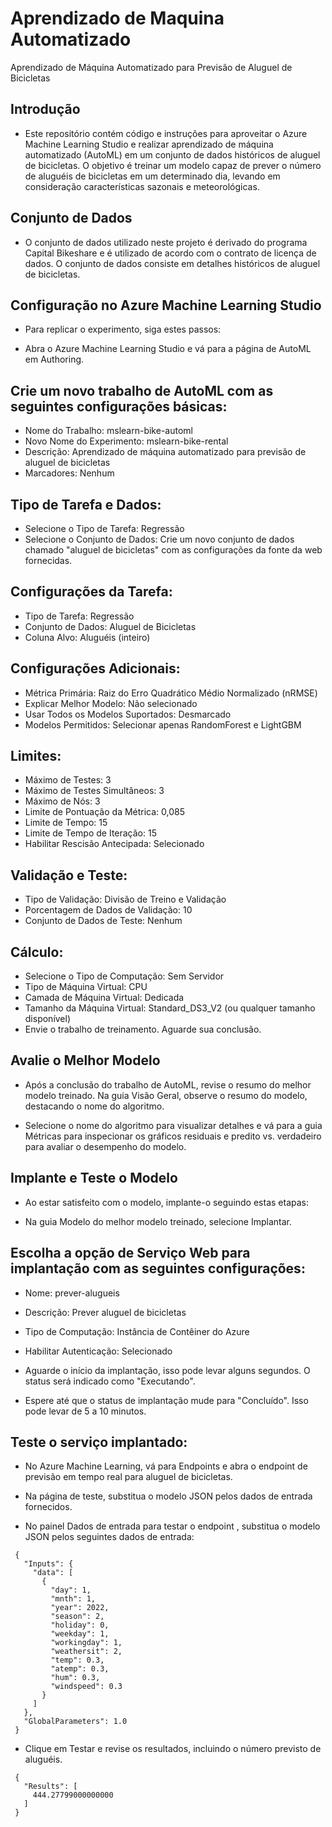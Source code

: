# Aprendizado de Maquina Automatizado
Aprendizado de Máquina Automatizado para Previsão de Aluguel de Bicicletas


## Introdução

- Este repositório contém código e instruções para aproveitar o Azure Machine Learning Studio e realizar aprendizado de máquina automatizado (AutoML) em um conjunto de dados históricos de aluguel de bicicletas. O objetivo é treinar um modelo capaz de prever o número de aluguéis de bicicletas em um determinado dia, levando em consideração características sazonais e meteorológicas.

## Conjunto de Dados

- O conjunto de dados utilizado neste projeto é derivado do programa Capital Bikeshare e é utilizado de acordo com o contrato de licença de dados. O conjunto de dados consiste em detalhes históricos de aluguel de bicicletas.

## Configuração no Azure Machine Learning Studio
- Para replicar o experimento, siga estes passos:

- Abra o Azure Machine Learning Studio e vá para a página de AutoML em Authoring.

## Crie um novo trabalho de AutoML com as seguintes configurações básicas:

- Nome do Trabalho: mslearn-bike-automl
- Novo Nome do Experimento: mslearn-bike-rental
- Descrição: Aprendizado de máquina automatizado para previsão de aluguel de bicicletas
- Marcadores: Nenhum


## Tipo de Tarefa e Dados:

- Selecione o Tipo de Tarefa: Regressão
- Selecione o Conjunto de Dados: Crie um novo conjunto de dados chamado "aluguel de bicicletas" com as configurações da fonte da web fornecidas.


## Configurações da Tarefa:

- Tipo de Tarefa: Regressão
- Conjunto de Dados: Aluguel de Bicicletas
- Coluna Alvo: Aluguéis (inteiro)


## Configurações Adicionais:

- Métrica Primária: Raiz do Erro Quadrático Médio Normalizado (nRMSE)
- Explicar Melhor Modelo: Não selecionado
- Usar Todos os Modelos Suportados: Desmarcado
- Modelos Permitidos: Selecionar apenas RandomForest e LightGBM


## Limites:

- Máximo de Testes: 3
- Máximo de Testes Simultâneos: 3
- Máximo de Nós: 3
- Limite de Pontuação da Métrica: 0,085
- Limite de Tempo: 15
- Limite de Tempo de Iteração: 15
- Habilitar Rescisão Antecipada: Selecionado


## Validação e Teste:

- Tipo de Validação: Divisão de Treino e Validação
- Porcentagem de Dados de Validação: 10
- Conjunto de Dados de Teste: Nenhum

## Cálculo:

- Selecione o Tipo de Computação: Sem Servidor
- Tipo de Máquina Virtual: CPU
- Camada de Máquina Virtual: Dedicada
- Tamanho da Máquina Virtual: Standard_DS3_V2 (ou qualquer tamanho disponível)
- Envie o trabalho de treinamento. Aguarde sua conclusão.

## Avalie o Melhor Modelo

- Após a conclusão do trabalho de AutoML, revise o resumo do melhor modelo treinado. Na guia Visão Geral, observe o resumo do modelo, destacando o nome do algoritmo.

- Selecione o nome do algoritmo para visualizar detalhes e vá para a guia Métricas para inspecionar os gráficos residuais e predito vs. verdadeiro para avaliar o desempenho do modelo.

## Implante e Teste o Modelo

- Ao estar satisfeito com o modelo, implante-o seguindo estas etapas:

- Na guia Modelo do melhor modelo treinado, selecione Implantar.

## Escolha a opção de Serviço Web para implantação com as seguintes configurações:

- Nome: prever-alugueis
- Descrição: Prever aluguel de bicicletas
- Tipo de Computação: Instância de Contêiner do Azure
- Habilitar Autenticação: Selecionado
- Aguarde o início da implantação, isso pode levar alguns segundos. O status será indicado como "Executando".

- Espere até que o status de implantação mude para "Concluído". Isso pode levar de 5 a 10 minutos.

## Teste o serviço implantado:

- No Azure Machine Learning, vá para Endpoints e abra o endpoint de previsão em tempo real para aluguel de bicicletas.

- Na página de teste, substitua o modelo JSON pelos dados de entrada fornecidos.

- No painel Dados de entrada para testar o endpoint , substitua o modelo JSON pelos seguintes dados de entrada:

```shell
 {
   "Inputs": { 
     "data": [
       {
         "day": 1,
         "mnth": 1,   
         "year": 2022,
         "season": 2,
         "holiday": 0,
         "weekday": 1,
         "workingday": 1,
         "weathersit": 2, 
         "temp": 0.3, 
         "atemp": 0.3,
         "hum": 0.3,
         "windspeed": 0.3 
       }
     ]    
   },   
   "GlobalParameters": 1.0
 }
 ```

- Clique em Testar e revise os resultados, incluindo o número previsto de aluguéis.

```shell
 {
   "Results": [
     444.27799000000000
   ]
 }
```
